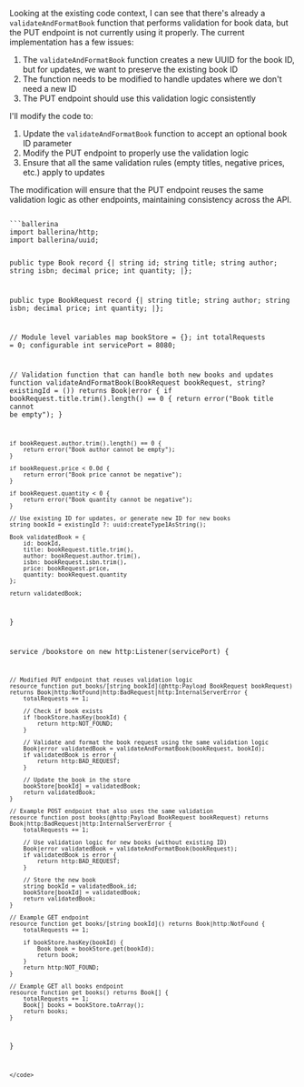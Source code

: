 Looking at the existing code context, I can see that there's already a `validateAndFormatBook` function that performs validation for book data, but the PUT endpoint is not currently using it properly. The current implementation has a few issues:

1. The `validateAndFormatBook` function creates a new UUID for the book ID, but for updates, we want to preserve the existing book ID
2. The function needs to be modified to handle updates where we don't need a new ID
3. The PUT endpoint should use this validation logic consistently

I'll modify the code to:
1. Update the `validateAndFormatBook` function to accept an optional book ID parameter
2. Modify the PUT endpoint to properly use the validation logic
3. Ensure that all the same validation rules (empty titles, negative prices, etc.) apply to updates

The modification will ensure that the PUT endpoint reuses the same validation logic as other endpoints, maintaining consistency across the API.

<code filename="main.bal">
```ballerina
import ballerina/http;
import ballerina/uuid;

public type Book record {|
    string id;
    string title;
    string author;
    string isbn;
    decimal price;
    int quantity;
|};

public type BookRequest record {|
    string title;
    string author;
    string isbn;
    decimal price;
    int quantity;
|};

// Module level variables
map<Book> bookStore = {};
int totalRequests = 0;
configurable int servicePort = 8080;

// Validation function that can handle both new books and updates
function validateAndFormatBook(BookRequest bookRequest, string? existingId = ()) returns Book|error {
    if bookRequest.title.trim().length() == 0 {
        return error("Book title cannot be empty");
    }

    if bookRequest.author.trim().length() == 0 {
        return error("Book author cannot be empty");
    }

    if bookRequest.price < 0.0d {
        return error("Book price cannot be negative");
    }

    if bookRequest.quantity < 0 {
        return error("Book quantity cannot be negative");
    }

    // Use existing ID for updates, or generate new ID for new books
    string bookId = existingId ?: uuid:createType1AsString();

    Book validatedBook = {
        id: bookId,
        title: bookRequest.title.trim(),
        author: bookRequest.author.trim(),
        isbn: bookRequest.isbn.trim(),
        price: bookRequest.price,
        quantity: bookRequest.quantity
    };

    return validatedBook;
}

service /bookstore on new http:Listener(servicePort) {
    
    // Modified PUT endpoint that reuses validation logic
    resource function put books/[string bookId](@http:Payload BookRequest bookRequest) returns Book|http:NotFound|http:BadRequest|http:InternalServerError {
        totalRequests += 1;

        // Check if book exists
        if !bookStore.hasKey(bookId) {
            return http:NOT_FOUND;
        }

        // Validate and format the book request using the same validation logic
        Book|error validatedBook = validateAndFormatBook(bookRequest, bookId);
        if validatedBook is error {
            return http:BAD_REQUEST;
        }

        // Update the book in the store
        bookStore[bookId] = validatedBook;
        return validatedBook;
    }

    // Example POST endpoint that also uses the same validation
    resource function post books(@http:Payload BookRequest bookRequest) returns Book|http:BadRequest|http:InternalServerError {
        totalRequests += 1;

        // Use validation logic for new books (without existing ID)
        Book|error validatedBook = validateAndFormatBook(bookRequest);
        if validatedBook is error {
            return http:BAD_REQUEST;
        }

        // Store the new book
        string bookId = validatedBook.id;
        bookStore[bookId] = validatedBook;
        return validatedBook;
    }

    // Example GET endpoint
    resource function get books/[string bookId]() returns Book|http:NotFound {
        totalRequests += 1;

        if bookStore.hasKey(bookId) {
            Book book = bookStore.get(bookId);
            return book;
        }
        return http:NOT_FOUND;
    }

    // Example GET all books endpoint
    resource function get books() returns Book[] {
        totalRequests += 1;
        Book[] books = bookStore.toArray();
        return books;
    }
}
```
</code>